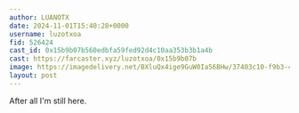 ```yaml
---
author: LUANOTX
date: 2024-11-01T15:40:28+0000
username: luzotxoa
fid: 526424
cast_id: 0x15b9b07b560edbfa59fed92d4c10aa353b3b1a4b
cast: https://farcaster.xyz/luzotxoa/0x15b9b07b
image: https://imagedelivery.net/BXluQx4ige9GuW0Ia56BHw/37403c10-f9b3-4da4-6a2a-c4c15e645100/original
layout: post
---
```


After all I'm still here.

<img src='https://imagedelivery.net/BXluQx4ige9GuW0Ia56BHw/37403c10-f9b3-4da4-6a2a-c4c15e645100/original' alt='' referrerpolicy='no-referrer'/>

